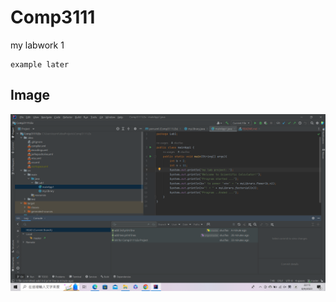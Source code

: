 # Comp3111

my labwork 1

```
example later
```

## Image
<img alt="screenshot" src=".\螢幕擷取畫面 (176).png" />

